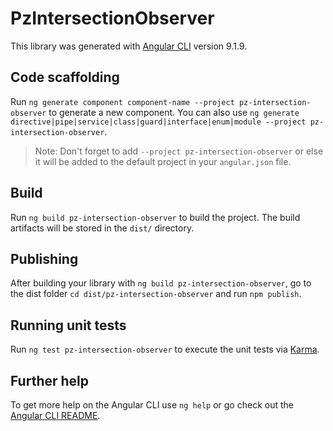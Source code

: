 # PzIntersectionObserver

This library was generated with [Angular CLI](https://github.com/angular/angular-cli) version 9.1.9.

## Code scaffolding

Run `ng generate component component-name --project pz-intersection-observer` to generate a new component. You can also use `ng generate directive|pipe|service|class|guard|interface|enum|module --project pz-intersection-observer`.
> Note: Don't forget to add `--project pz-intersection-observer` or else it will be added to the default project in your `angular.json` file. 

## Build

Run `ng build pz-intersection-observer` to build the project. The build artifacts will be stored in the `dist/` directory.

## Publishing

After building your library with `ng build pz-intersection-observer`, go to the dist folder `cd dist/pz-intersection-observer` and run `npm publish`.

## Running unit tests

Run `ng test pz-intersection-observer` to execute the unit tests via [Karma](https://karma-runner.github.io).

## Further help

To get more help on the Angular CLI use `ng help` or go check out the [Angular CLI README](https://github.com/angular/angular-cli/blob/master/README.md).
